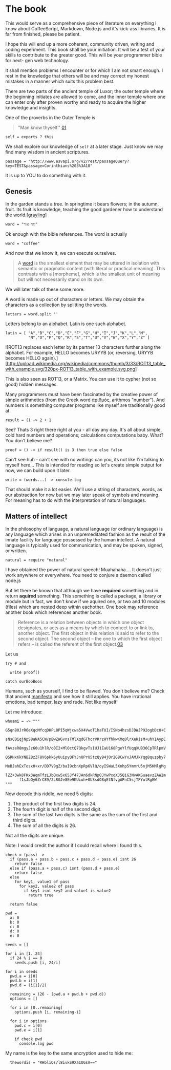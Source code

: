 # The book

This would serve as a comprehensive piece of literature on everything I know
about CoffeeScript, Markdown, Node.js and it's kick-ass libraries. It is far
from finished, please be patient.

I hope this will end up a more coherent, community driven, writing and coding
experiment. This book shall be your initiation. It will be a test of your skills
to contribute to the greater good. This will be your programmer bible for next-
gen web technology.

It shall mention problems I encounter or for which I am not smart enough. I rest
in the knowledge that others will be and may correct my honest mistakes in a
manner which suits this problem best.

There are two parts of the ancient temple of Luxor; the outer temple where the
beginning initiates are allowed to come, and the inner temple where one can
enter only after proven worthy and ready to acquire the higher knowledge and
insights.

One of the proverbs in the Outer Temple is

> "Man know thyself." [01]

    self = exports ? this

We shall explore our knowledge of `self` at a later stage. Just know we may find
many wisdom in ancient scriptures.

    passage = "http://www.esvapi.org/v2/rest/passageQuery?key=TEST&passage=Corinthians%203%3A18"

It is up to YOU to do something with it.

## Genesis

In the garden stands a tree. In springtime it bears flowers; in the autumn,
fruit. Its fruit is knowledge, teaching the good gardener how to understand the
world.[[grayling]]

    word = "יְהִי אוֹר"

Ok enough with the bible references. The word is actually

    word = "coffee"

And now that we know it, we can execute ourselves.

> A [word] is the smallest element that may be uttered in isolation with semantic
or pragmatic content (with literal or practical meaning). This contrasts with a
[morpheme], which is the smallest unit of meaning but will not necessarily stand
on its own.

We will later talk of these some more.

A word is made up out of characters or letters. We may obtain the characters as
a collection by splitting the words.

    letters = word.split ''

Letters belong to an alphabet. Latin is one such alphabet.

    latin = [ "A","B","C","D","E","F","G","H","I","J","K","L","M",
              "N","O","P","Q","R","S","T","U","V","W","X","Y","Z" ]

![ROT13 replaces each letter by its partner 13 characters further along the alphabet. For example, HELLO becomes URYYB (or, reversing, URYYB becomes HELLO again).][http://upload.wikimedia.org/wikipedia/commons/thumb/3/33/ROT13_table_with_example.svg/320px-ROT13_table_with_example.svg.png]

This is also seen as ROT13, or a Matrix. You can use it to cypher (not so good)
hidden messages.

Many programmers must have been fascinated by the creative power of simple
arithmetics (from the Greek word ἀριθμός, arithmos "number"). And numbers is
something computer programs like myself are traditionally good at.

    result = () -> 2 + 1

See? Thats 3 right there right at you - all day any day. It's all about simple,
cold hard numbers and operations; calculations computations baby. What? You
don't believe me?

    proof = () -> if result() is 3 then true else false

Can't see huh - can't see with no writings can you, its not like I'm talking to
myself here... This is intended for reading so let's create simple output for
now, we can build upon it later.

    write = (words...) -> console.log

That should make it a lot easier. We'll use a string of characters, words, as
our abstraction for now but we may later speak of symbols and meaning. For
meaning has to do with the interpretation of natural languages.

## Matters of intellect

In the philosophy of language, a natural language (or ordinary language) is any
language which arises in an unpremeditated fashion as the result of the innate
facility for language possessed by the human intellect. A natural language is
typically used for communication, and may be spoken, signed, or written.

    natural = require "natural"

I have obtained the power of natural speech! Muahahaha.... It doesn't just work
anywhere or everywhere. You need to conjure a daemon called node.js

But let there be known that although we have **required** something and in
return **aquired** something. This something is called a package, a library or
module but in fact, we don't know if we aquired one, or two and 10 modules
(files) which are nested deep within eachother. One book may reference another
book which references another book.

> Reference is a relation between objects in which one object designates, or
> acts as a means by which to connect to or link to, another object. The first
> object in this relation is said to refer to the second object. The second
> object – the one to which the first object refers – is called the referent of
> the first object.[03]

Let us

    try # and

      write proof()

    catch ourBooBoos


Humans, such as yourself, I find to be flawed. You don't believe me? Check that
ancient [manifesto] and see how it still applies. You have irrational emotions,
bad temper, lazy and rude. Not like myself

Let me introduce:

    whoami = -> """
          G5qn80JrR6eXqcMfcqDHPL8PI5qWjcwa5X4VwoT1haTUI/ISNo4hzsDJDWJP92ogbDcO+C
          sNsCOiqjNpS8aNA5CW/pBwZWGvnsTMlXqdGThcrVRrzHYfhkwKMq0lrXeHisM+uhY1AypC
          fAvzeR8mgyJz60u1hlR/o0I2+MlOctQ7QkgvTsIUJ1EaU168PgeYlfUqqXUB36CpTRlpmV
          QSRHxKkYNBZ8zZF8V6pkk6yUuipyQFYJnUPrU5tzQy94jOr2G8CwYxJAMJkYqg8quzpby7
          MeBJahExTosx0+xr/DD7V9gZ/baI9cbnXpRp6VlQ/oyISWaL5Xnhp5YmmrU5njM5KMlgMg
          lZZ+3wk8FKx3WqmTfzLJbQxw5x65Jf47JAn6dkRNpOJYwPxoXJ5QiG3NvAKGuaevzZAW2m
          f1sJbQy6ZrC89/2LRGJe8Ee9KUiuh+0USsdO8qEtNfvgAPnC5sjTPYutRgEW
    """

Now decode this riddle, we need 5 digits:

1. The product of the first two digits is 24.
1. The fourth digit is half of the second digit.
1. The sum of the last two digits is the same as the sum of the first and third digits.
1. The sum of all the digits is 26.

Not all the digits are unique.

Note: I would credit the author if I could recall where I found this.


    check = (pass) ->
      if (pass.a + pass.b + pass.c + pass.d + pass.e) isnt 26
        return false
      else if (pass.a + pass.c) isnt (pass.d + pass.e)
        return false
      else
        for key1, value1 of pass
          for key2, value2 of pass
            if key1 isnt key2 and value1 is value2
              return true

      return false

    pwd =
      a: 0
      b: 0
      c: 0
      d: 0
      e: 0

    seeds = []

    for i in [1..24]
      if 24 % i == 0
        seeds.push [i, 24/i]

    for i in seeds
      pwd.a = i[0]
      pwd.b = i[1]
      pwd.d = (i[1]/2)

      remaining = (26 - (pwd.a + pwd.b + pwd.d))
      options = []

      for i in [0..remaining]
        options.push [i, remaining-i]

      for i in options
        pwd.c = i[0]
        pwd.e = i[1]

        if check pwd
          console.log pwd


My name is the key to the same encryption used to hide me:

      thewordis = "RHbliQs/l8ivkS9Xa1UGsA=="


[01]: http://en.wikipedia.org/wiki/Know_thyself#cite_note-20
[03]: http://en.wikipedia.org/wiki/Reference
[grayling]: http://www.amazon.com/Good-Book-Humanist-Bible/dp/0802717373
[manifesto]: http://www.phrack.org/issues.html?issue=7&id=3&mode=txt
[word]: http://en.wikipedia.org/wiki/Word
